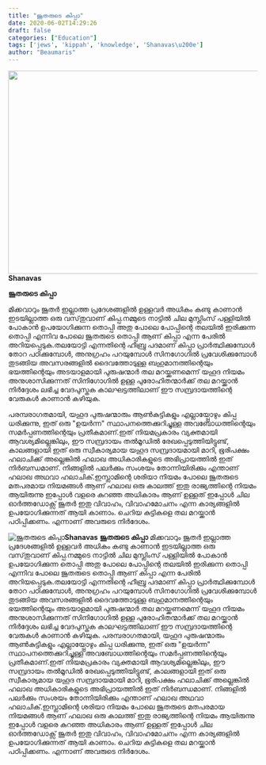 ```yaml
---
title: "ജൂതരുടെ കിപ്പാ"
date: 2020-06-02T14:29:26
draft: false
categories: ["Education"]
tags: ['jews', 'kippah', 'knowledge', 'Shanavas\u200e']
author: "Beaumaris"
---
```


<strong><a href="https://wordpress-972788-3403151.cloudwaysapps.com/shanavas-post-about-kippah/276000/rr-1231" rel="attachment wp-att-276001"><img class="alignleft size-full wp-image-276001" src="https://cdn.boolokam.com/articles/2020/06/rr-35.jpg" alt="" width="784" height="410" /></a>Shanavas</strong>

<strong>ജൂതരുടെ കിപ്പാ</strong>

മിക്കവാറും ജൂതർ ഇല്ലാത്ത പ്രദേശങ്ങളിൽ ഉള്ളവർ അധികം കണ്ടു കാണാൻ ഇടയില്ലാത്ത ഒരു വസ്‌തുവാണ് കിപ്പ.നമ്മുടെ നാട്ടിൽ ചില മുസ്ലിംസ് പള്ളിയിൽ പോകാൻ ഉപയോഗിക്കുന്ന തൊപ്പി അതു പോലെ പോപ്പിന്റെ തലയിൽ ഇരിക്കുന്ന തൊപ്പി എന്നിവ പോലെ ജൂതരുടെ തൊപ്പി ആണ് കിപ്പാ എന്ന പേരിൽ അറിയപ്പെടുക.തലയോട്ടി എന്നതിന്റെ ഹീബ്രു പദമാണ് കിപ്പാ പ്രാർത്ഥിക്കുമ്പോൾ തോറ പഠിക്കുമ്പോൾ, അനുഗ്രഹം പറയുമ്പോൾ സിനഗോഗിൽ പ്രവേശിക്കുമ്പോൾ തുടങ്ങിയ അവസരങ്ങളിൽ ദൈവത്തോടുള്ള ബഹുമാനത്തിന്റെയും ഭയത്തിന്റെയും അടയാളമായി പുരുഷന്മാർ തല മറയ്ക്കണമെന്ന് യഹൂദ നിയമം അനുശാസിക്കുന്നത്
സിനിഗോഗിൽ ഉള്ള പുരോഹിതന്മാർക്ക് തല മറയ്ക്കാൻ നിർദ്ദേശം ലഭിച്ച വേദപുസ്തക കാലഘട്ടത്തിലാണ് ഈ സമ്പ്രദായത്തിന്റെ വേരുകൾ കാണാൻ കഴിയുക.

പരമ്പരാഗതമായി, യഹൂദ പുരുഷന്മാരും ആൺകുട്ടികളും എല്ലായ്പ്പോഴും കിപ്പ ധരിക്കുന്നു, ഇത് ഒരു "ഉയർന്ന" സ്ഥാപനത്തെക്കുറിച്ചുള്ള അവബോധത്തിന്റെയും സമർപ്പണത്തിന്റെയും പ്രതീകമാണ്.ഇത് നിയമപ്രകാരം വ്യക്തമായി ആവശ്യമില്ലെങ്കിലും, ഈ സമ്പ്രദായം തൽ‌മൂഡിൽ രേഖപ്പെടുത്തിയിട്ടുണ്ട്, കാലങ്ങളായി ഇത് ഒരു സ്വീകാര്യമായ യഹൂദ സമ്പ്രദായമായി മാറി, ഭൂരിപക്ഷം ഹലാചിക്ക് അല്ലെങ്കിൽ ഹലാഖ അധികാരികളുടെ അഭിപ്രായത്തിൽ ഇത് നിർബന്ധമാണ്.
നിങ്ങളിൽ പലർക്കും സംശയം തോന്നിയിരിക്കും എന്താണ് ഹലാഖ അഥവാ ഹലാചിക്‌.ഇസ്ലാമിന്റെ ശരിയാ നിയമം പോലെ ജൂതരുടെ മതപരമായ നിയമങ്ങൾ ആണ് ഹലാഖ ഒരു കാലത്ത് ഇതു രാജ്യത്തിന്റെ നിയമം ആയിരുന്നു ഇപ്പോൾ വളരെ കുറഞ്ഞ അധികാരം ആണ് ഉള്ളത് ഇപ്പോൾ ചില ഓർത്തഡോക്സ് ജൂതർ ഇതു വിവാഹം, വിവാഹമോചനം എന്ന കാര്യങ്ങളിൽ ഉപയോഗിക്കുന്നത് ആയി കാണാം. ചെറിയ കുട്ടികളെ തല മറയ്ക്കാൻ പഠിപ്പിക്കണം. എന്നാണ് അവരുടെ നിർദേശം.


![ജൂതരുടെ കിപ്പാ](https://cdn.boolokam.com/articles/2020/06/rr-35.jpg)**[](https://wordpress-972788-3403151.cloudwaysapps.com/shanavas-post-about-kippah/276000/rr-1231)Shanavas** **ജൂതരുടെ കിപ്പാ** മിക്കവാറും ജൂതർ ഇല്ലാത്ത പ്രദേശങ്ങളിൽ ഉള്ളവർ അധികം കണ്ടു കാണാൻ ഇടയില്ലാത്ത ഒരു വസ്‌തുവാണ് കിപ്പ.നമ്മുടെ നാട്ടിൽ ചില മുസ്ലിംസ് പള്ളിയിൽ പോകാൻ ഉപയോഗിക്കുന്ന തൊപ്പി അതു പോലെ പോപ്പിന്റെ തലയിൽ ഇരിക്കുന്ന തൊപ്പി എന്നിവ പോലെ ജൂതരുടെ തൊപ്പി ആണ് കിപ്പാ എന്ന പേരിൽ അറിയപ്പെടുക.തലയോട്ടി എന്നതിന്റെ ഹീബ്രു പദമാണ് കിപ്പാ പ്രാർത്ഥിക്കുമ്പോൾ തോറ പഠിക്കുമ്പോൾ, അനുഗ്രഹം പറയുമ്പോൾ സിനഗോഗിൽ പ്രവേശിക്കുമ്പോൾ തുടങ്ങിയ അവസരങ്ങളിൽ ദൈവത്തോടുള്ള ബഹുമാനത്തിന്റെയും ഭയത്തിന്റെയും അടയാളമായി പുരുഷന്മാർ തല മറയ്ക്കണമെന്ന് യഹൂദ നിയമം അനുശാസിക്കുന്നത് സിനിഗോഗിൽ ഉള്ള പുരോഹിതന്മാർക്ക് തല മറയ്ക്കാൻ നിർദ്ദേശം ലഭിച്ച വേദപുസ്തക കാലഘട്ടത്തിലാണ് ഈ സമ്പ്രദായത്തിന്റെ വേരുകൾ കാണാൻ കഴിയുക. പരമ്പരാഗതമായി, യഹൂദ പുരുഷന്മാരും ആൺകുട്ടികളും എല്ലായ്പ്പോഴും കിപ്പ ധരിക്കുന്നു, ഇത് ഒരു "ഉയർന്ന" സ്ഥാപനത്തെക്കുറിച്ചുള്ള അവബോധത്തിന്റെയും സമർപ്പണത്തിന്റെയും പ്രതീകമാണ്.ഇത് നിയമപ്രകാരം വ്യക്തമായി ആവശ്യമില്ലെങ്കിലും, ഈ സമ്പ്രദായം തൽ‌മൂഡിൽ രേഖപ്പെടുത്തിയിട്ടുണ്ട്, കാലങ്ങളായി ഇത് ഒരു സ്വീകാര്യമായ യഹൂദ സമ്പ്രദായമായി മാറി, ഭൂരിപക്ഷം ഹലാചിക്ക് അല്ലെങ്കിൽ ഹലാഖ അധികാരികളുടെ അഭിപ്രായത്തിൽ ഇത് നിർബന്ധമാണ്. നിങ്ങളിൽ പലർക്കും സംശയം തോന്നിയിരിക്കും എന്താണ് ഹലാഖ അഥവാ ഹലാചിക്‌.ഇസ്ലാമിന്റെ ശരിയാ നിയമം പോലെ ജൂതരുടെ മതപരമായ നിയമങ്ങൾ ആണ് ഹലാഖ ഒരു കാലത്ത് ഇതു രാജ്യത്തിന്റെ നിയമം ആയിരുന്നു ഇപ്പോൾ വളരെ കുറഞ്ഞ അധികാരം ആണ് ഉള്ളത് ഇപ്പോൾ ചില ഓർത്തഡോക്സ് ജൂതർ ഇതു വിവാഹം, വിവാഹമോചനം എന്ന കാര്യങ്ങളിൽ ഉപയോഗിക്കുന്നത് ആയി കാണാം. ചെറിയ കുട്ടികളെ തല മറയ്ക്കാൻ പഠിപ്പിക്കണം. എന്നാണ് അവരുടെ നിർദേശം.
